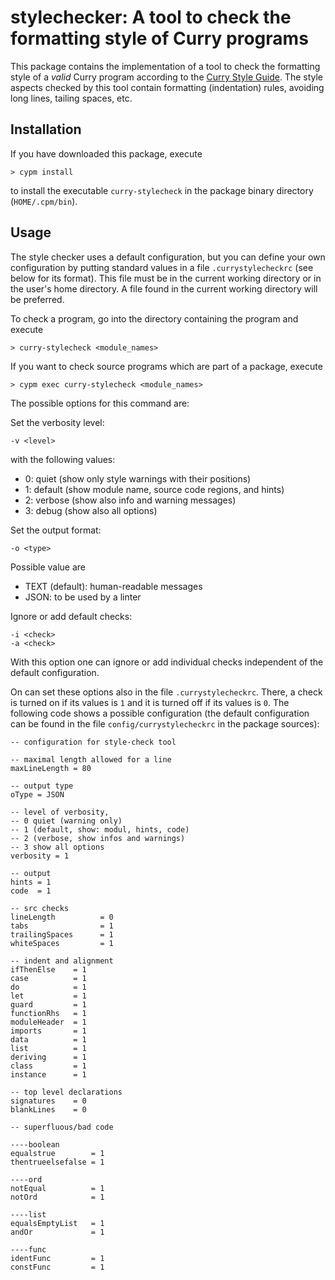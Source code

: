 stylechecker: A tool to check the formatting style of Curry programs
====================================================================

This package contains the implementation of a tool to check
the formatting style of a *valid* Curry program according
to the [Curry Style Guide](http://www.informatik.uni-kiel.de/~pakcs/CurryStyleGuide.html).
The style aspects checked by this tool contain formatting (indentation) rules,
avoiding long lines, tailing spaces, etc.

Installation
------------

If you have downloaded this package, execute

    > cypm install

to install the executable `curry-stylecheck` in the package binary
directory (`HOME/.cpm/bin`).

Usage
-----

The style checker uses a default configuration, but you can define
your own configuration by putting standard values in a file
`.currystylecheckrc` (see below for its format).
This file must be in the current working directory
or in the user's home directory. A file found in the current working
directory will be preferred.

To check a program, go into the directory containing the program
and execute

    > curry-stylecheck <module_names>

If you want to check source programs which are part of a package,
execute

    > cypm exec curry-stylecheck <module_names>

The possible options for this command are:


Set the verbosity level:

    -v <level>

with the following values:

* 0: quiet (show only style warnings with their positions)
* 1: default (show module name, source code regions, and hints)
* 2: verbose (show also info and warning messages)
* 3: debug (show also all options)

Set the output format:

    -o <type>

Possible value are

* TEXT (default): human-readable messages
* JSON: to be used by a linter

Ignore or add default checks:

    -i <check>
    -a <check>

With this option one can ignore or add individual checks independent
of the default configuration.

On can set these options also in the file `.currystylecheckrc`.
There, a check is turned on if its values is `1` and it is turned
off if its values is `0`.
The following code shows a possible configuration (the default
configuration can be found in the file `config/currystylecheckrc`
in the package sources):

    -- configuration for style-check tool

    -- maximal length allowed for a line
    maxLineLength = 80

    -- output type
    oType = JSON

    -- level of verbosity,
    -- 0 quiet (warning only)
    -- 1 (default, show: modul, hints, code)
    -- 2 (verbose, show infos and warnings)
    -- 3 show all options
    verbosity = 1

    -- output
    hints = 1
    code  = 1

    -- src checks
    lineLength          = 0
    tabs                = 1
    trailingSpaces      = 1
    whiteSpaces         = 1

    -- indent and alignment
    ifThenElse    = 1
    case          = 1
    do            = 1
    let           = 1
    guard         = 1
    functionRhs   = 1
    moduleHeader  = 1
    imports       = 1
    data          = 1
    list          = 1
    deriving      = 1
    class         = 1
    instance      = 1

    -- top level declarations
    signatures    = 0
    blankLines    = 0

    -- superfluous/bad code

    ----boolean
    equalstrue        = 1
    thentrueelsefalse = 1

    ----ord
    notEqual          = 1
    notOrd            = 1

    ----list
    equalsEmptyList   = 1
    andOr             = 1

    ----func
    identFunc         = 1
    constFunc         = 1
